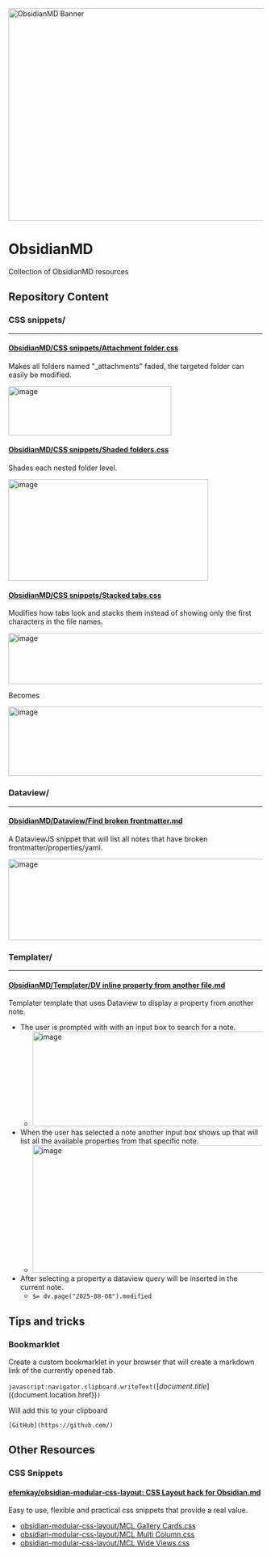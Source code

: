 
<img width="1531" height="420" alt="ObsidianMD Banner" src="https://github.com/user-attachments/assets/ca6cd6a3-fa05-479a-9b44-846518d0f41a" />

# ObsidianMD
Collection of ObsidianMD resources

## Repository Content

### CSS snippets/

---
#### [ObsidianMD/CSS snippets/Attachment folder.css](https://github.com/elvarb/ObsidianMD/blob/main/CSS%20snippets/Attachment%20folder.css)
Makes all folders named "_attachments" faded, the targeted folder can easily be modified.

<img width="323" height="98" alt="image" src="https://github.com/user-attachments/assets/7d518ca2-858f-419d-9cbe-9012c0915de3" />


#### [ObsidianMD/CSS snippets/Shaded folders.css](https://github.com/elvarb/ObsidianMD/blob/main/CSS%20snippets/Shaded%20folders.css)
Shades each nested folder level.

<img width="396" height="201" alt="image" src="https://github.com/user-attachments/assets/26770e81-8cd2-4b52-a576-dcb6c2888713" />


#### [ObsidianMD/CSS snippets/Stacked tabs.css](https://github.com/elvarb/ObsidianMD/blob/main/CSS%20snippets/Stacked%20tabs.css)
Modifies how tabs look and stacks them instead of showing only the first characters in the file names. 

<img width="760" height="101" alt="image" src="https://github.com/user-attachments/assets/16ed3bf7-dd1c-47ac-83e2-b409df30ad7f" />

Becomes

<img width="800" height="137" alt="image" src="https://github.com/user-attachments/assets/4f6faac5-3f6d-417f-bd96-44ae05456654" />

### Dataview/
---

#### [ObsidianMD/Dataview/Find broken frontmatter.md](https://github.com/elvarb/ObsidianMD/blob/main/Dataview/Find%20broken%20frontmatter.md)
A DataviewJS snippet that will list all notes that have broken frontmatter/properties/yaml.

<img width="737" height="161" alt="image" src="https://github.com/user-attachments/assets/9f8c71a9-bded-4c37-af49-83004de352d1" />



### Templater/

---
#### [ObsidianMD/Templater/DV inline property from another file.md](https://github.com/elvarb/ObsidianMD/blob/main/Templater/DV%20inline%20property%20from%20another%20file.md?plain=1)
Templater template that uses Dataview to display a property from another note.
- The user is prompted with with an input box to search for a note.
  - <img width="853" height="188" alt="image" src="https://github.com/user-attachments/assets/9f5d9716-b0b2-4aaa-8c7b-9b1bd5f335d9" />
- When the user has selected a note another input box shows up that will list all the available properties from that specific note.
  - <img width="851" height="252" alt="image" src="https://github.com/user-attachments/assets/eb9ae65f-5a1b-404c-a20f-21edb4b13acd" />
- After selecting a property a dataview query will be inserted in the current note.
  - `$= dv.page("2025-08-08").modified`

## Tips and tricks

### Bookmarklet
Create a custom bookmarklet in your browser that will create a markdown link of the currently opened tab.

`javascript:navigator.clipboard.writeText(`[${document.title}](${document.location.href})`)`

Will add this to your clipboard

`[GitHub](https://github.com/)`


## Other Resources

### CSS Snippets

#### [efemkay/obsidian-modular-css-layout: CSS Layout hack for Obsidian.md](https://github.com/efemkay/obsidian-modular-css-layout)
Easy to use, flexible and practical css snippets that provide a real value. 
- [obsidian-modular-css-layout/MCL Gallery Cards.css](https://github.com/efemkay/obsidian-modular-css-layout/blob/main/MCL%20Gallery%20Cards.css)
- [obsidian-modular-css-layout/MCL Multi Column.css](https://github.com/efemkay/obsidian-modular-css-layout/blob/main/MCL%20Multi%20Column.css)
- [obsidian-modular-css-layout/MCL Wide Views.css](https://github.com/efemkay/obsidian-modular-css-layout/blob/main/MCL%20Wide%20Views.css)

